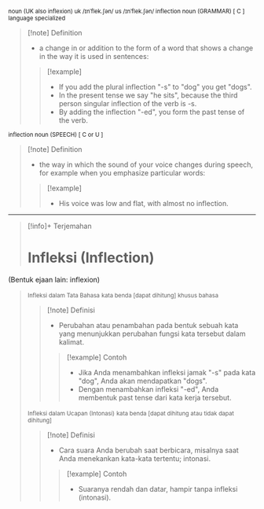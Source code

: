 <small>noun (UK also inflexion)
uk  /ɪnˈflek.ʃən/ us  /ɪnˈflek.ʃən/
inflection noun (GRAMMAR)
[ C ]   language   specialized
</small>
>[!note] Definition
>- a change in or addition to the form of a word that shows a change in the way it is used in sentences:
> > [!example] 
> > - If you add the plural inflection "-s" to "dog" you get "dogs".
> > - In the present tense we say "he sits", because the third person singular inflection of the verb is -s.
> > - By adding the inflection "-ed", you form the past tense of the verb.

<small>inflection noun (SPEECH)
[ C or U ]
</small>
>[!note] Definition
>- the way in which the sound of your voice changes during speech, for example when you emphasize particular words:
> > [!example] 
> > - His voice was low and flat, with almost no inflection.

---

>[!info]+ Terjemahan
> # Infleksi (Inflection)
(Bentuk ejaan lain: inflexion)
><small>Infleksi dalam Tata Bahasa</small>
><small>kata benda [dapat dihitung] khusus bahasa</small>
> > [!note] Definisi
> > - Perubahan atau penambahan pada bentuk sebuah kata yang menunjukkan perubahan fungsi kata tersebut dalam kalimat.
> > > [!example] Contoh
> > > - Jika Anda menambahkan infleksi jamak "-s" pada kata "dog", Anda akan mendapatkan "dogs".
> > > - Dengan menambahkan infleksi "-ed", Anda membentuk past tense dari kata kerja tersebut.
>
><small>Infleksi dalam Ucapan (Intonasi)</small>
><small>kata benda [dapat dihitung atau tidak dapat dihitung]</small>
> > [!note] Definisi
> > - Cara suara Anda berubah saat berbicara, misalnya saat Anda menekankan kata-kata tertentu; intonasi.
> > > [!example] Contoh
> > > - Suaranya rendah dan datar, hampir tanpa infleksi (intonasi).


